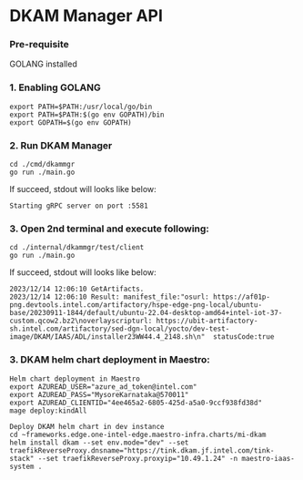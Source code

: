 # DKAM Manager API

### Pre-requisite
GOLANG installed 

### 1. Enabling GOLANG
```
export PATH=$PATH:/usr/local/go/bin
export PATH=$PATH:$(go env GOPATH)/bin
export GOPATH=$(go env GOPATH)
```
### 2. Run DKAM Manager
```
cd ./cmd/dkammgr
go run ./main.go
```
If succeed, stdout will looks like below:
```
Starting gRPC server on port :5581
```
### 3. Open 2nd terminal and execute following:
```
cd ./internal/dkammgr/test/client
go run ./main.go
```
If succeed, stdout will looks like below:
```
2023/12/14 12:06:10 GetArtifacts.
2023/12/14 12:06:10 Result: manifest_file:"osurl: https://af01p-png.devtools.intel.com/artifactory/hspe-edge-png-local/ubuntu-base/20230911-1844/default/ubuntu-22.04-desktop-amd64+intel-iot-37-custom.qcow2.bz2\noverlayscripturl: https://ubit-artifactory-sh.intel.com/artifactory/sed-dgn-local/yocto/dev-test-image/DKAM/IAAS/ADL/installer23WW44.4_2148.sh\n"  statusCode:true

```
### 3. DKAM helm chart deployment in Maestro:
```
Helm chart deployment in Maestro
export AZUREAD_USER="azure_ad_token@intel.com"
export AZUREAD_PASS="MysoreKarnataka@570011"
export AZUREAD_CLIENTID="4ee465a2-6805-425d-a5a0-9ccf938fd38d"
mage deploy:kindAll

Deploy DKAM helm chart in dev instance
cd ~frameworks.edge.one-intel-edge.maestro-infra.charts/mi-dkam
helm install dkam --set env.mode="dev" --set traefikReverseProxy.dnsname="https://tink.dkam.jf.intel.com/tink-stack" --set traefikReverseProxy.proxyip="10.49.1.24" -n maestro-iaas-system .
 

